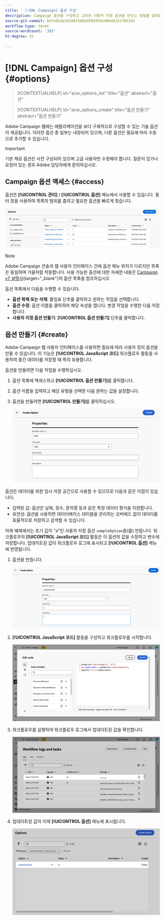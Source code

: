 ```yaml
---
title: ' [!DNL Campaign] 옵션 구성'
description: Campaign 옵션을 구성하고 고유한 사용자 지정 옵션을 만드는 방법을 알아봅니다.
source-git-commit: bb7e014a381801566b95839581d0b4d13278524d
workflow-type: tm+mt
source-wordcount: '383'
ht-degree: 1%

---
```



# [!DNL Campaign] 옵션 구성 {#options}

>[!CONTEXTUALHELP]
>id="acw_options_list"
>title="옵션"
>abstract="옵션"

>[!CONTEXTUALHELP]
>id="acw_options_create"
>title="옵션 만들기"
>abstract="옵션 만들기"

Adobe Campaign 웹에는 애플리케이션을 보다 구체적으로 구성할 수 있는 기술 옵션이 제공됩니다. 이러한 옵션 중 일부는 내장되어 있으며, 다른 옵션은 필요에 따라 수동으로 추가할 수 있습니다.

>[!IMPORTANT]
>
>기본 제공 옵션은 사전 구성되어 있으며 고급 사용자만 수정해야 합니다. 질문이 있거나 요청이 있는 경우 Adobe 담당자에게 문의하십시오.

## Campaign 옵션 액세스 {#access}

옵션은 **[!UICONTROL 관리]** / **[!UICONTROL 옵션]** 메뉴에서 사용할 수 있습니다. 필터 창을 사용하여 목록의 범위를 좁히고 필요한 옵션을 빠르게 찾습니다.

![](assets/options-list.png)

>[!NOTE]
>
>Adobe Campaign 콘솔과 웹 사용자 인터페이스 간에 옵션 메뉴 위치가 다르지만 목록은 동일하며 거울처럼 작동합니다. 사용 가능한 옵션에 대한 자세한 내용은 [Campaign v7 설명서](https://experienceleague.adobe.com/en/docs/campaign-classic/using/installing-campaign-classic/appendices/configuring-campaign-options){target="_blank"}의 옵션 목록을 참조하십시오

옵션 목록에서 다음을 수행할 수 있습니다.

* **옵션 복제 또는 삭제**: 줄임표 단추를 클릭하고 원하는 작업을 선택합니다.
* **옵션 수정**: 옵션 이름을 클릭하여 해당 속성을 엽니다. 변경 작업을 수행한 다음 저장합니다.
* **사용자 지정 옵션 만들기**: **[!UICONTROL 옵션 만들기]** 단추를 클릭합니다.

## 옵션 만들기 {#create}

Adobe Campaign 웹 사용자 인터페이스를 사용하면 필요에 따라 사용자 정의 옵션을 만들 수 있습니다. 이 기능은 **[!UICONTROL JavaScript 코드]** 워크플로우 활동을 사용하여 중간 데이터를 저장할 때 특히 유용합니다.

옵션을 만들려면 다음 작업을 수행하십시오.

1. 옵션 목록에 액세스하고 **[!UICONTROL 옵션 만들기]**&#x200B;를 클릭합니다.
1. 옵션 이름을 입력하고 해당 유형을 선택한 다음 원하는 값을 설정합니다.
1. 옵션을 만들려면 **[!UICONTROL 만들기]**&#x200B;를 클릭하십시오.

   ![](assets/options-create.png)

옵션은 데이터를 위한 임시 저장 공간으로 사용할 수 있으므로 다음과 같은 이점이 있습니다.

* 입력된 값: 옵션은 날짜, 정수, 문자열 등과 같은 특정 데이터 형식을 지원합니다.
* 유연성: 옵션을 사용하면 데이터베이스 테이블을 관리하는 오버헤드 없이 데이터를 효율적으로 저장하고 검색할 수 있습니다.

아래 예제에서는 초기 값이 &quot;a&quot;인 사용자 지정 옵션 `sampleOption`을(를) 만듭니다. 워크플로우의 **[!UICONTROL JavaScript 코드]** 활동은 이 옵션의 값을 수정하고 변수에 저장합니다. 업데이트된 값이 워크플로우 로그에 표시되고 **[!UICONTROL 옵션]** 메뉴에 반영됩니다.

1. 옵션을 만듭니다.

   ![](assets/options-sample-create.png)

1. **[!UICONTROL JavaScript 코드]** 활동을 구성하고 워크플로우를 시작합니다.

   ![](assets/options-sample-javascript.png)

1. 워크플로우를 실행하여 워크플로우 로그에서 업데이트된 값을 확인합니다.

   ![](assets/options-sample-logs.png)

1. 업데이트된 값이 이제 **[!UICONTROL 옵션]** 메뉴에 표시됩니다.

   ![](assets/options-sample-updated.png)
